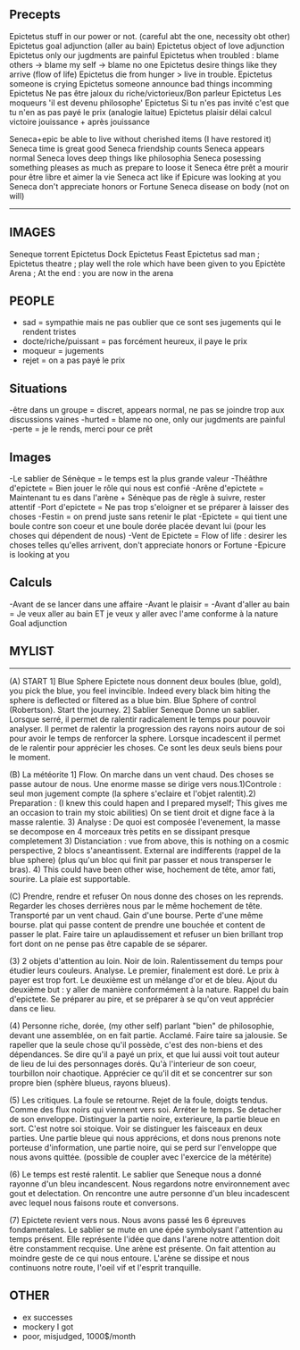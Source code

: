 ## Precepts
Epictetus stuff in our power or not. (careful abt the one, necessity obt other)
Epictetus goal adjunction (aller au bain)
Epictetus object of love adjunction
Epictetus only our jugdments are painful
Epictetus when troubled : blame others -> blame my self -> blame no one
Epictetus desire things like they arrive (flow of life)
Epictetus die from hunger > live in trouble.
Epictetus someone is crying
Epictetus someone announce bad things incomming
Epictetus Ne pas être jaloux du riche/victorieux/Bon parleur
Epictetus Les moqueurs 'il est devenu philosophe'
Epictetus Si tu n'es pas invité c'est que tu n'en as pas payé le prix (analogie laitue)
Epictetus plaisir délai calcul victoire jouissance + après jouissance


Seneca+epic be able to live without cherished items (I have restored it)
Seneca time is great good
Seneca friendship counts
Seneca appears normal
Seneca loves deep things like philosophia
Seneca posessing something pleases as much as prepare to loose it
Seneca être prêt a mourir pour être libre et aimer la vie
Seneca act like if Epicure was looking at you
Seneca don't appreciate honors or Fortune
Seneca disease on body (not on will)

*****

## IMAGES
Seneque torrent 
Epictetus Dock
Epictetus Feast
Epictetus sad man ; 
Epictetus theatre ; play well the role which have been given to you
Epictète Arena ; At the end : you are now in the arena
 
## PEOPLE
- sad = sympathie mais ne pas oublier que ce sont ses jugements qui le rendent tristes
- docte/riche/puissant = pas forcément heureux, il paye le prix
- moqueur = jugements
- rejet = on a pas payé le prix

## Situations
-être dans un groupe = discret, appears normal, ne pas se joindre trop aux discussions vaines
-hurted = blame no one, only our jugdments are painful
-perte = je le rends, merci pour ce prêt

## Images
-Le sablier de Sénèque = le temps est la plus grande valeur
-Théâthre d'epictete = Bien jouer le rôle qui nous est confié
-Arêne d'epictete = Maintenant tu es dans l'arène + Sénèque pas de règle à suivre, rester attentif
-Port d'epictete = Ne pas trop s'eloigner et se préparer à laisser des choses
-Festin = on prend juste sans retenir le plat
-Epictete = qui tient une boule contre son coeur et une boule dorée placée devant lui (pour les choses qui dépendent de nous)
-Vent de Epictete = Flow of life : desirer les choses telles qu'elles arrivent, don't appreciate honors or Fortune
-Epicure is looking at you

## Calculs
-Avant de se lancer dans une affaire
-Avant le plaisir = 
-Avant d'aller au bain = Je veux aller au bain ET je veux y aller avec l'ame conforme à la nature Goal adjunction

## MYLIST
*****
(A) START
1] Blue Sphere
Epictete nous donnent deux boules (blue, gold), you pick the blue, you feel invincible. Indeed every black bim hiting the sphere is deflected or filtered as a blue bim. Blue Sphere of control (Robertson). Start the journey. 
2] Sablier
Seneque Donne un sablier. Lorsque serré, il permet de ralentir radicalement le temps pour pouvoir analyser. Il permet de ralentir la progression des rayons noirs autour de soi pour avoir le temps de renforcer la sphere. Lorsque incadescent il permet de le ralentir pour apprécier les choses. Ce sont les deux seuls biens pour le moment.

(B) La météorite
1] Flow. On marche dans un vent chaud. Des choses se passe autour de nous. Une enorme masse se dirige vers nous.1)Controle : seul mon jugement compte (la sphere s'eclaire et l'objet ralentit).2) Preparation : (I knew this could hapen and I prepared myself; This gives me an occasion to train my stoic abilities) On se tient droit et digne face à la masse ralentie. 3) Analyse : De quoi est composée l'evenement, la masse se decompose en 4 morceaux très petits en se dissipant presque completement 3) Distanciation : vue from above, this is nothing on a cosmic perspective, 2 blocs s'aneantissent. External are indifferents (rappel de la blue sphere) (plus qu'un bloc qui finit par passer et nous transperser le bras). 4) This could have been other wise, hochement de tête, amor fati, sourire. La plaie est supportable.

(C) Prendre, rendre et refuser
On nous donne des choses on les reprends. Regarder les choses derrières nous par le même hochement de tête. Transporté par un vent chaud. Gain d'une bourse. Perte d'une même bourse. plat qui passe content de prendre une bouchée et content de passer le plat. Faire taire un aplaudissement et refuser un bien brillant trop fort dont on ne pense pas être capable de se séparer.

(3) 2 objets d'attention au loin. Noir de loin. Ralentissement du temps pour étudier leurs couleurs. Analyse. Le premier, finalement est doré. Le prix à payer est trop fort. Le deuxième est un mélange d'or et de bleu. Ajout du deuxième but : y aller de manière conformément à la nature. Rappel du bain d'epictete. Se préparer au pire, et se préparer à se qu'on veut apprécier dans ce lieu.
 
(4) Personne riche, dorée, (my other self) parlant "bien" de philosophie, devant une assemblée, on en fait partie. Acclamé. Faire taire sa jalousie. Se rapeller que la seule chose qu'il possède, c'est des non-biens et des dépendances. Se dire qu'il a payé un prix, et que lui aussi voit tout auteur de lieu de lui des personnages dorés. Qu'à l'interieur de son coeur, tourbillon noir chaotique. Apprécier ce qu'il dit et se concentrer sur son propre bien (sphère blueus, rayons blueus).

(5) Les critiques. La foule se retourne. Rejet de la foule, doigts tendus. Comme des flux noirs qui viennent vers soi. Arréter le temps. Se detacher de son enveloppe. Distinguer la partie noire, exterieure, la partie bleue en sort. C'est notre soi stoique. Voir se distinguer les faisceaux en deux parties. Une partie bleue qui nous apprécions, et dons nous prenons note porteuse d'information, une partie noire, qui se perd sur l'enveloppe que nous avons quittée. (possible de coupler avec l'exercice de la métérite)

(6) Le temps est resté ralentit. Le sablier que Seneque nous a donné rayonne d'un bleu incandescent. Nous regardons notre environnement avec gout et delectation. On rencontre une autre personne d'un bleu incadescent avec lequel nous faisons route et conversons.

(7) Epictete revient vers nous. Nous avons passé les 6 épreuves fondamentales. Le sablier se mute en une épée symbolysant l'attention au temps présent. Elle représente l'idée que dans l'arene notre attention doit être constamment recquise. Une arène est présente. On fait attention au moindre geste de ce qui nous entoure. L'arène se dissipe et nous continuons notre route, l'oeil vif et l'esprit tranquille.

## OTHER
* ex successes
* mockery I got
* poor, misjudged, 1000$/month
